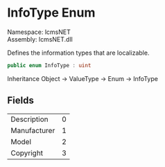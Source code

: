 # InfoType Enum

Namespace: lcmsNET  
Assembly: lcmsNET.dll

Defines the information types that are localizable.

```csharp
public enum InfoType : uint
```

Inheritance Object → ValueType → Enum → InfoType

## Fields

| | |
| --- | ---:|
Description | 0
Manufacturer | 1
Model | 2
Copyright | 3
